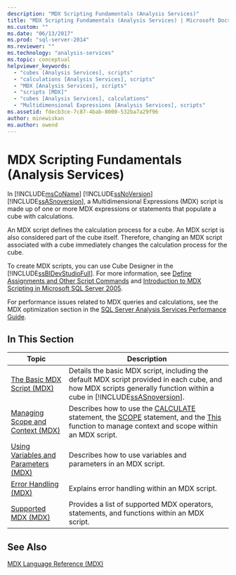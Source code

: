 ```yaml
---
description: "MDX Scripting Fundamentals (Analysis Services)"
title: "MDX Scripting Fundamentals (Analysis Services) | Microsoft Docs"
ms.custom: ""
ms.date: "06/13/2017"
ms.prod: "sql-server-2014"
ms.reviewer: ""
ms.technology: "analysis-services"
ms.topic: conceptual
helpviewer_keywords: 
  - "cubes [Analysis Services], scripts"
  - "calculations [Analysis Services], scripts"
  - "MDX [Analysis Services], scripts"
  - "scripts [MDX]"
  - "cubes [Analysis Services], calculations"
  - "Multidimensional Expressions [Analysis Services], scripts"
ms.assetid: fdecb3ce-7c87-4bab-8000-532ba7a29f96
author: minewiskan
ms.author: owend
---
```

# MDX Scripting Fundamentals (Analysis Services)
  In [!INCLUDE[msCoName](../../../includes/msconame-md.md)] [!INCLUDE[ssNoVersion](../../../includes/ssnoversion-md.md)] [!INCLUDE[ssASnoversion](../../../includes/ssasnoversion-md.md)], a Multidimensional Expressions (MDX) script is made up of one or more MDX expressions or statements that populate a cube with calculations.  
  
 An MDX script defines the calculation process for a cube. An MDX script is also considered part of the cube itself. Therefore, changing an MDX script associated with a cube immediately changes the calculation process for the cube.  
  
 To create MDX scripts, you can use Cube Designer in the [!INCLUDE[ssBIDevStudioFull](../../../includes/ssbidevstudiofull-md.md)]. For more information, see [Define Assignments and Other Script Commands](../define-assignments-and-other-script-commands.md) and [Introduction to MDX Scripting in Microsoft SQL Server 2005](https://go.microsoft.com/fwlink/?LinkId=81892).  
  
 For performance issues related to MDX queries and calculations, see the MDX optimization section in the [SQL Server Analysis Services Performance Guide](https://go.microsoft.com/fwlink/p/?LinkId=399050).  
  
## In This Section  
  
|Topic|Description|  
|-----------|-----------------|  
|[The Basic MDX Script &#40;MDX&#41;](the-basic-mdx-script-mdx.md)|Details the basic MDX script, including the default MDX script provided in each cube, and how MDX scripts generally function within a cube in [!INCLUDE[ssASnoversion](../../../includes/ssasnoversion-md.md)].|  
|[Managing Scope and Context &#40;MDX&#41;](managing-scope-and-context-mdx.md)|Describes how to use the [CALCULATE](/sql/mdx/mdx-scripting-calculate) statement, the [SCOPE](/sql/mdx/mdx-scripting-scope) statement, and the [This](/sql/mdx/this-mdx) function to manage context and scope within an MDX script.|  
|[Using Variables and Parameters &#40;MDX&#41;](using-variables-and-parameters-mdx.md)|Describes how to use variables and parameters in an MDX script.|  
|[Error Handling &#40;MDX&#41;](error-handling-mdx.md)|Explains error handling within an MDX script.|  
|[Supported MDX &#40;MDX&#41;](supported-mdx-mdx.md)|Provides a list of supported MDX operators, statements, and functions within an MDX script.|  
  
## See Also  
 [MDX Language Reference &#40;MDX&#41;](/sql/mdx/mdx-language-reference-mdx)  
  
  
